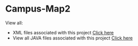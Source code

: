 Campus-Map2
===========
View all:<br>
 - XML files associated with this project <a href="https://github.com/DevelopersGuild/campus-map2/search?l=xml">Click here</a><br>
 - View all JAVA files associated with this project <a href="https://github.com/DevelopersGuild/campus-map2/search?l=java">Click here</a>
